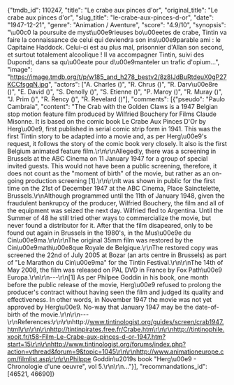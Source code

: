 {"tmdb_id": 110247, "title": "Le crabe aux pinces d'or", "original_title": "Le crabe aux pinces d'or", "slug_title": "le-crabe-aux-pinces-d-or", "date": "1947-12-21", "genre": "Animation / Aventure", "score": "4.9/10", "synopsis": "\u00c0 la poursuite de myst\u00e9rieuses bo\u00eetes de crabe, Tintin va faire la connaissance de celui qui deviendra son ins\u00e9parable ami : le Capitaine Haddock. Celui-ci est au plus mal, prisonnier d'Allan son second, et surtout totalement alcoolique ! Il va accompagner Tintin, suivi des Dupondt, dans sa qu\u00eate pour d\u00e9manteler un trafic d'opium...", "image": "https://image.tmdb.org/t/p/w185_and_h278_bestv2/8z8IJdBuRtdeuX0gP27KCCfsgqN.jpg", "actors": ["A. Charles ()", "R. Chrus ()", "R. Darv\u00e8re ()", "E. David ()", "S. Denolly ()", "S. Etienne ()", "P. Maroy ()", "R. Muray ()", "J. Prim ()", "R. Rency ()", "R. Revelard ()"], "comments": [{"pseudo": "Paulo Cambraia", "content": "The Crab with the Golden Claws is a 1947 Belgian stop motion feature film produced by Wilfried Bouchery for Films Claude Misonne. It is based on the comic book Le Crabe Aux Pinces D'Or by Herg\u00e9, first published in serial comic strip form in 1941. This was the first Tintin story to be adapted into a movie and, as per Herg\u00e9's request, it follows the story of the comic book very closely. It also is the first Belgium animated feature film.\r\n\r\nAllegedly, there was a screening in Brussels at the ABC Cinema on 11 January 1947 for a group of special invited guests. This would not have been a public screening, therefore, it does not count as the \"moment of birth\" of the movie, but rather as an on-going production screening [1].\r\n\r\nIt was shown in public for the first time on the 21st of December 1947 at the ABC Cinema, Place Sainctelette, Brussels.\r\nAlthough programmed until the 11th of January 1948, given the fraudulent bankrupcy of the producer, Wilfried Bouchery, the film and all of the equipment was seized the next day. Wilfried fled to Argentina. Until the Summer of 48 he still tried other ways to commercialize the movie, but never found a distributor for it. After that the film disapeared, only to be found out again in Brussels in the 1980's, in the Mus\u00e9e du Cin\u00e9ma.\r\n\r\nThe original 35mm film was restored by the Cin\u00e9math\u00e8que Royale de Belgique.\r\nThe restored copy was screened the 22nd of July 2005 at Bozar (an arts centre in Brussels) as part of \"Le Marathon du Cin\u00e9ma\" for the Tintin Festival.\r\n\r\nThe 14th of May 2008, the film was released on PAL DVD in France by Fox Path\u00e9 Europa.\r\n\r\n---\r\n[1] As per Philpee Goddin in his book, one month before the public release of the movie, Herg\u00e9 refused to prolong the producer's contract without having seen the film and judged its quality and effectiveness. In other words, in November 1947 the movie was not yet approved by Herg\u00e9. No-way that January 1947 may be the date-of-birth of the movie.\r\n\r\n---\r\nReferences:\r\n\r\nhttp://www.tintinologist.org/guides/screen/crab1947.html\r\n\r\n\r\nhttp://tintinpirates.free.fr/Crabe.htm\r\n\r\nhttp://tintinophile.xooit.fr/t58-Film-Le-Crabe-aux-pinces-d-or-1947.htm?start=15\r\n\r\nhttp://www.tintinologist.org/forums/index.php?action=vthread&forum=9&topic=1045\r\n\r\nhttp://www.animationeurope.com/filmlist.asp\r\n\r\nPhilppe Goddin\u2019s book \"Herg\u00e9 - Chronologie d'une oeuvre\", vol 5.\r\n\r\n..."}], "recommandations_id": [46521, 46690]}